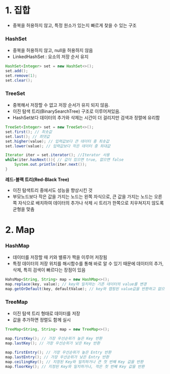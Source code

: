 # 1. 집합

- 중복을 허용하지 않고, 특정 원소가 있는지 빠르게 찾을 수 있는 구조

### HashSet
- 중복을 허용하지 않고, null을 허용하지 않음
- LinkedHashSet : 요소의 저장 순서 유지
```java
HashSet<Integer> set = new HashSet<>();
set.add();
set.remove(1);
set.clear();
```

### TreeSet
- 중복해서 저장할 수 없고 저장 순서가 유지 되지 않음.
- 이진 탐색 트리(BinarySearchTree) 구조로 이루어져있음. 
- HashSet보다 데이터의 추가와 삭제는 시간이 더 걸리지만 검색과 정렬에 유리함
```java
TreeSet<Integer> set = new TreeSet<>();
set.first(); // 최솟값
set.last(); // 최댓값
set.higher(value); // 입력값보다 큰 데이터 중 최솟값
set.lower(value); // 입력값보다 작은 데이터 중 최대값

Iterator iter = set.iterator(); //Iterator 사용
while(iter.hasNext()){ // 값이 있으면 true, 없으면 false
    System.out.println(iter.next());
}
```

**레드-블랙 트리(Red-Black Tree)**
- 이진 탐색트리 중에서도 성능을 향상시킨 것
- 부모노드보다 작은 값을 가지는 노드는 왼쪽 자식으로, 큰 값을 가지는 노드는 오른쪽 자식으로 배치하여 데이터의 추가나 삭제 시 트리가 한쪽으로 치우쳐지지 않도록 균형을 맞춤

# 2. Map

### HashMap
- 데이터를 저장할 때 키와 밸류가 짝을 이루어 저장됨
- 특정 데이터의 저장 위치를 해시함수를 통해 바로 알 수 있기 때문에 데이터의 추가, 삭제, 특히 검색이 빠르다는 장점이 있음
```java
HahsMap<String, String> map = new HashMap<>();
map.replace(key, value); // key와 일치하는 기존 데이터의 value를 변경
map.getOrDefault(key, defaultValue); // key와 맵핑된 value값을 반환하고 없으면 defaultValue값을 반환함
```

### TreeMap
- 이진 탐색 트리 형태로 데이터를 저장
- 값을 추가하면 정렬도 함께 실시
```java
TreeMap<String, String> map = new TreeMap<>();

map.firstKey(); // 가장 우선순위가 높은 Key 반환
map.lastKey(); // 가장 우선순위가 낮은 Key 반환

map.firstEntry(); // 가장 우선순위가 높은 Entry 반환
map.lastEntry(); // 가장 우선순위가 낮은 Entry 반환
map.ceilingKey(); // 지정된 Key와 일치하거나 큰 첫 번째 Key 값을 반환
map.floorKey(); // 지정된 Key와 일치하거나, 작은 첫 번째 Key 값을 반환
```